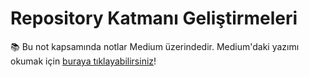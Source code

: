 # Repository Katmanı Geliştirmeleri


📚 Bu not kapsamında notlar Medium üzerindedir. Medium'daki yazımı okumak için <a href="https://ruveydakardelcetin.medium.com/veriopolisin-kapıları-repository-katmanı-nda-bilgi-şehrinin-sırlarını-keşfetmek-d79eb96fbcf3" target="_blank">buraya tıklayabilirsiniz</a>!
